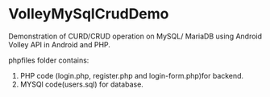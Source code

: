 # VolleyMySqlCrudDemo
Demonstration of CURD/CRUD operation on MySQL/ MariaDB using Android Volley API in Android and PHP.

phpfiles folder contains:
1. PHP code (login.php, register.php and login-form.php)for backend.
2. MYSQl code(users.sql) for database.


